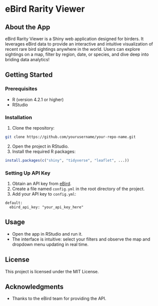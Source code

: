 # eBird Rarity Viewer

## About the App

eBird Rarity Viewer is a Shiny web application designed for birders. It leverages eBird data to provide an interactive and intuitive visualization of recent rare bird sightings anywhere in the world. Users can explore sightings on a map, filter by region, date, or species, and dive deep into briding data analytics!


## Getting Started

### Prerequisites

- R (version 4.2.1 or higher)
- RStudio


### Installation

1. Clone the repository: 
```bash
git clone https://github.com/yourusername/your-repo-name.git
```

2. Open the project in RStudio.
3. Install the required R packages:

```R
install.packages(c("shiny", "tidyverse", "leaflet", ...))
```


### Setting Up API Key

1. Obtain an API key from [eBird](https://documenter.getpostman.com/view/664302/S1ENwy59).
2. Create a file named `config.yml` in the root directory of the project.
3. Add your API key to `config.yml`:

```YML
default:
  ebird_api_key: "your_api_key_here"
```

## Usage

- Open the app in RStudio and run it.
- The interface is intuitive: select your filters and observe the map and dropdown menu updating in real time.

## License

This project is licensed under the MIT License.

## Acknowledgments

- Thanks to the eBird team for providing the API.



